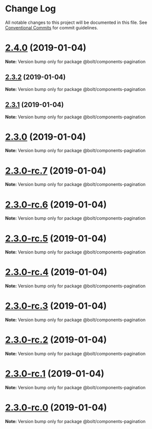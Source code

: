 # Change Log

All notable changes to this project will be documented in this file.
See [Conventional Commits](https://conventionalcommits.org) for commit guidelines.

# [2.4.0](https://github.com/bolt-design-system/bolt/tree/master/packages/components/bolt-pagination/compare/v2.3.2...v2.4.0) (2019-01-04)

**Note:** Version bump only for package @bolt/components-pagination





## [2.3.2](https://github.com/bolt-design-system/bolt/tree/master/packages/components/bolt-pagination/compare/v2.3.1...v2.3.2) (2019-01-04)

**Note:** Version bump only for package @bolt/components-pagination





## [2.3.1](https://github.com/bolt-design-system/bolt/tree/master/packages/components/bolt-pagination/compare/v2.3.0...v2.3.1) (2019-01-04)

**Note:** Version bump only for package @bolt/components-pagination





# [2.3.0](https://github.com/bolt-design-system/bolt/tree/master/packages/components/bolt-pagination/compare/v2.3.0-rc.7...v2.3.0) (2019-01-04)

**Note:** Version bump only for package @bolt/components-pagination





# [2.3.0-rc.7](https://github.com/bolt-design-system/bolt/tree/master/packages/components/bolt-pagination/compare/v2.3.0-rc.6...v2.3.0-rc.7) (2019-01-04)

**Note:** Version bump only for package @bolt/components-pagination





# [2.3.0-rc.6](https://github.com/bolt-design-system/bolt/tree/master/packages/components/bolt-pagination/compare/v2.3.0-rc.5...v2.3.0-rc.6) (2019-01-04)

**Note:** Version bump only for package @bolt/components-pagination





# [2.3.0-rc.5](https://github.com/bolt-design-system/bolt/tree/master/packages/components/bolt-pagination/compare/v2.3.0-rc.4...v2.3.0-rc.5) (2019-01-04)

**Note:** Version bump only for package @bolt/components-pagination





# [2.3.0-rc.4](https://github.com/bolt-design-system/bolt/tree/master/packages/components/bolt-pagination/compare/v2.3.0-rc.3...v2.3.0-rc.4) (2019-01-04)

**Note:** Version bump only for package @bolt/components-pagination





# [2.3.0-rc.3](https://github.com/bolt-design-system/bolt/tree/master/packages/components/bolt-pagination/compare/v2.3.0-rc.2...v2.3.0-rc.3) (2019-01-04)

**Note:** Version bump only for package @bolt/components-pagination





# [2.3.0-rc.2](https://github.com/bolt-design-system/bolt/tree/master/packages/components/bolt-pagination/compare/v2.3.0-rc.1...v2.3.0-rc.2) (2019-01-04)

**Note:** Version bump only for package @bolt/components-pagination





# [2.3.0-rc.1](https://github.com/bolt-design-system/bolt/tree/master/packages/components/bolt-pagination/compare/vv2.3.0-rc.0...v2.3.0-rc.1) (2019-01-04)

**Note:** Version bump only for package @bolt/components-pagination





# [2.3.0-rc.0](https://github.com/bolt-design-system/bolt/tree/master/packages/components/bolt-pagination/compare/v2.2.1...v2.3.0-rc.0) (2019-01-04)

**Note:** Version bump only for package @bolt/components-pagination
